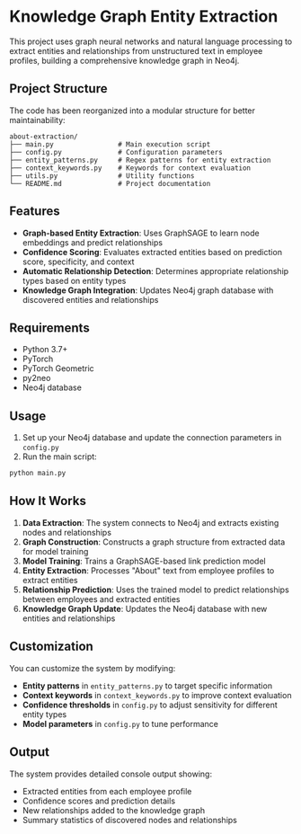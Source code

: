 # Knowledge Graph Entity Extraction

This project uses graph neural networks and natural language processing to extract entities and relationships from unstructured text in employee profiles, building a comprehensive knowledge graph in Neo4j.

## Project Structure

The code has been reorganized into a modular structure for better maintainability:

```
about-extraction/
├── main.py                # Main execution script
├── config.py              # Configuration parameters
├── entity_patterns.py     # Regex patterns for entity extraction
├── context_keywords.py    # Keywords for context evaluation
├── utils.py               # Utility functions
└── README.md              # Project documentation
```

## Features

- **Graph-based Entity Extraction**: Uses GraphSAGE to learn node embeddings and predict relationships
- **Confidence Scoring**: Evaluates extracted entities based on prediction score, specificity, and context
- **Automatic Relationship Detection**: Determines appropriate relationship types based on entity types
- **Knowledge Graph Integration**: Updates Neo4j graph database with discovered entities and relationships

## Requirements

- Python 3.7+
- PyTorch
- PyTorch Geometric
- py2neo
- Neo4j database

## Usage

1. Set up your Neo4j database and update the connection parameters in `config.py`
2. Run the main script:

```bash
python main.py
```

## How It Works

1. **Data Extraction**: The system connects to Neo4j and extracts existing nodes and relationships
2. **Graph Construction**: Constructs a graph structure from extracted data for model training
3. **Model Training**: Trains a GraphSAGE-based link prediction model
4. **Entity Extraction**: Processes "About" text from employee profiles to extract entities
5. **Relationship Prediction**: Uses the trained model to predict relationships between employees and extracted entities
6. **Knowledge Graph Update**: Updates the Neo4j database with new entities and relationships

## Customization

You can customize the system by modifying:

- **Entity patterns** in `entity_patterns.py` to target specific information
- **Context keywords** in `context_keywords.py` to improve context evaluation
- **Confidence thresholds** in `config.py` to adjust sensitivity for different entity types
- **Model parameters** in `config.py` to tune performance

## Output

The system provides detailed console output showing:
- Extracted entities from each employee profile
- Confidence scores and prediction details
- New relationships added to the knowledge graph
- Summary statistics of discovered nodes and relationships